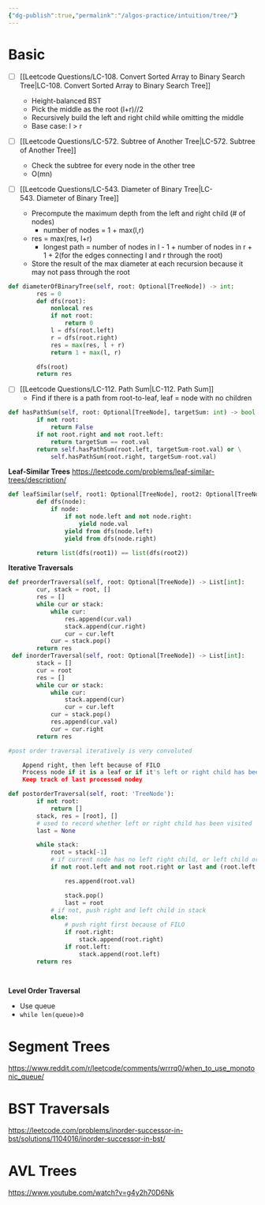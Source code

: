 ```yaml
---
{"dg-publish":true,"permalink":"/algos-practice/intuition/tree/"}
---
```


# Basic

- [ ] [[Leetcode Questions/LC-108. Convert Sorted Array to Binary Search Tree\|LC-108. Convert Sorted Array to Binary Search Tree]]
	- Height-balanced BST
	- Pick the middle as the root (l+r)//2
	- Recursively build the left and right child while omitting the middle
	- Base case: l > r

- [ ] [[Leetcode Questions/LC-572. Subtree of Another Tree\|LC-572. Subtree of Another Tree]]
	- Check the subtree for every node in the other tree
	- O(mn)
- [ ] [[Leetcode Questions/LC-543. Diameter of Binary Tree\|LC-543. Diameter of Binary Tree]]
	- Precompute the maximum depth from the left and right child (# of nodes)
		- number of nodes = 1 + max(l,r)
	- res = max(res, l+r)
		- longest path = number of nodes in l - 1 + number of nodes in r + 1 + 2(for the edges connecting l and r through the root)
	- Store the result of the max diameter at each recursion because it may not pass through the root
```python
def diameterOfBinaryTree(self, root: Optional[TreeNode]) -> int:
        res = 0
        def dfs(root):
            nonlocal res
            if not root:
                return 0
            l = dfs(root.left)
            r = dfs(root.right)
            res = max(res, l + r)
            return 1 + max(l, r)

        dfs(root)
        return res
```

- [ ] [[Leetcode Questions/LC-112. Path Sum\|LC-112. Path Sum]]
	- Find if there is a path from root-to-leaf, leaf = node with no children
```python
def hasPathSum(self, root: Optional[TreeNode], targetSum: int) -> bool:
        if not root:
            return False
        if not root.right and not root.left:
            return targetSum == root.val
        return self.hasPathSum(root.left, targetSum-root.val) or \
            self.hasPathSum(root.right, targetSum-root.val)
```


**Leaf-Similar Trees**
https://leetcode.com/problems/leaf-similar-trees/description/
```python
def leafSimilar(self, root1: Optional[TreeNode], root2: Optional[TreeNode]) -> bool:
        def dfs(node):
            if node: 
                if not node.left and not node.right:
                    yield node.val
                yield from dfs(node.left)
                yield from dfs(node.right)

        return list(dfs(root1)) == list(dfs(root2))
```

**Iterative Traversals**
```python
def preorderTraversal(self, root: Optional[TreeNode]) -> List[int]:
        cur, stack = root, []
        res = []
        while cur or stack:
            while cur:
                res.append(cur.val)
                stack.append(cur.right)
                cur = cur.left
            cur = stack.pop()
        return res
 def inorderTraversal(self, root: Optional[TreeNode]) -> List[int]:
        stack = []
        cur = root
        res = []
        while cur or stack:
            while cur:
                stack.append(cur)
                cur = cur.left
            cur = stack.pop()
            res.append(cur.val)
            cur = cur.right
        return res

#post order traversal iteratively is very convoluted

	Append right, then left because of FILO
	Process node if it is a leaf or if it's left or right child has been visited
	Keep track of last processed nodey

def postorderTraversal(self, root: 'TreeNode'):
        if not root:
            return []
        stack, res = [root], []
        # used to record whether left or right child has been visited
        last = None

        while stack:
            root = stack[-1]
            # if current node has no left right child, or left child or right child has been visited, then process and pop it
            if not root.left and not root.right or last and (root.left == last or root.right == last):

                res.append(root.val)

                stack.pop()
                last = root
            # if not, push right and left child in stack
            else:
                # push right first because of FILO
                if root.right:
                    stack.append(root.right)
                if root.left:
                    stack.append(root.left)
        return res

            

```
**Level Order Traversal**
- Use queue
- `while len(queue)>0`

# Segment Trees
https://www.reddit.com/r/leetcode/comments/wrrrq0/when_to_use_monotonic_queue/

# BST Traversals
https://leetcode.com/problems/inorder-successor-in-bst/solutions/1104016/inorder-successor-in-bst/


# AVL Trees
https://www.youtube.com/watch?v=g4y2h70D6Nk
